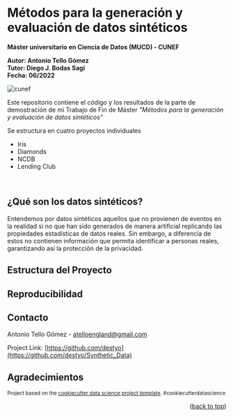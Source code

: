 # Métodos para la generación y evaluación de datos sintéticos

**Máster universitario en Ciencia de Datos (MUCD) - CUNEF**    

**Autor: Antonio Tello Gómez**  
**Tutor: Diego J. Bodas Sagi**  
**Fecha:  06/2022**

![cunef](https://live.staticflickr.com/2588/4171571040_bab4a40acf_z.jpg)

Este repositorio contiene el código y los resultados de la parte de demostración de mi Trabajo de Fin de Máster _"Métodos para la generación y evaluación de datos sintéticos"_

Se estructura en cuatro proyectos individuales
- Iris
- Diamonds
- NCDB
- Lending Club




<br>

## ¿Qué son los datos sintéticos?

Entendemos por datos sintéticos aquellos que no provienen de eventos en la realidad si no que han sido generados de manera artificial replicando las propiedades estadísticas de datos reales. Sin embargo, a diferencia de estos no contienen información que permita identificar a personas reales, garantizando así la protección de la privacidad. 






## Estructura del Proyecto


## Reproducibilidad




## Contacto

Antonio Tello Gómez - atelloengland@gmail.com

Project Link: [https://github.com/destyo](https://github.com/destyo/Synthetic_Data)


## Agradecimientos


<p><small>Project based on the <a target="_blank" href="https://drivendata.github.io/cookiecutter-data-science/">cookiecutter data science project template</a>. #cookiecutterdatascience</small></p>

<p align="right">(<a href="#top">back to top</a>)</p>